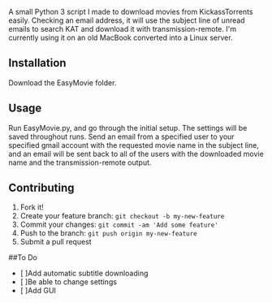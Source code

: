 A small Python 3 script I made to download movies from KickassTorrents easily. Checking an email address, it will use the subject line of unread emails to search KAT and download it with transmission-remote. I'm currently using it on an old MacBook converted into a Linux server.

## Installation

Download the EasyMovie folder.

## Usage

Run EasyMovie.py, and go through the initial setup. The settings will be saved throughout runs. Send an email from a specified user to your specified gmail account with the requested movie name in the subject line, and an email will be sent back to all of the users with the downloaded movie name and the transmission-remote output.

## Contributing

1. Fork it!
2. Create your feature branch: `git checkout -b my-new-feature`
3. Commit your changes: `git commit -am 'Add some feature'`
4. Push to the branch: `git push origin my-new-feature`
5. Submit a pull request

##To Do

* [ ]Add automatic subtitle downloading
* [ ]Be able to change settings
* [ ]Add GUI
